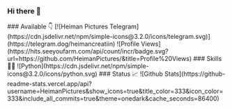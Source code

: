 ### Hi there 👋

<!--
**HeimanPictures/HeimanPictures** is a ✨ _special_ ✨ repository because its `README.md` (this file) appears on your GitHub profile.

Here are some ideas to get you started:

[<p align="center">
<img src="https://telegra.ph/file/648410b02a13360e5272a.jpg">](https://telegram.dog/HeimanCreation)

## I am [ Heiman-Creation ](https://telegram.dog/HeimanCreation)

- 🔭 I’m currently working on telegram botz

- 🌱 I’m currently learning python

- 👯 I’m looking to collaborate on 🤷🏻‍♂️

- 🧑‍🤝‍🧑 Having Collaboration with few Fellows Like [AlenTL](https://www.github.com/AlenTL)

- 🤔 I’m looking for help with ...

- 📫 How to reach me: [ Heiman Creation ](https://telegram.dog/HeimanCreation)(Telegram)
--!>
### Available 👇

[![Heiman Pictures Telegram](https://cdn.jsdelivr.net/npm/simple-icons@3.2.0/icons/telegram.svg)](https://telegram.dog/heimancreatiin)


![Profile Views](https://hits.seeyoufarm.com/api/count/incr/badge.svg?url=https://github.com/HeimanPictures/&title=Profile%20Views)


### Skills 👨‍💻
![Python](https://cdn.jsdelivr.net/npm/simple-icons@3.2.0/icons/python.svg)


### Status 📈

![Github Stats](https://github-readme-stats.vercel.app/api?username=HeimanPictures&show_icons=true&title_color=333&icon_color=333&include_all_commits=true&theme=onedark&cache_seconds=86400)
